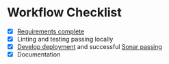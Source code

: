 # Workflow Checklist

- [x] [Requirements complete]()
- [x] Linting and testing passing locally
- [x] [Develop deployment](https://eu-west-2.console.aws.amazon.com/codesuite/codepipeline/pipelines/df-ae-pipeline-system/view?region=eu-west-2) and successful [Sonar passing](https://sonarcloud.io/dashboard?id=defence-forecaster%3Adefence-forecaster)
- [x] Documentation
